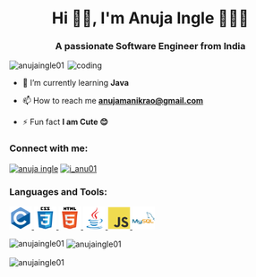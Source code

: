 <h1 align="center">Hi 👋🏻, I'm Anuja Ingle 🙋🏻‍♀️</h1>
<h3 align="center">A passionate Software Engineer from India</h3>

<img align="right" alt="coding" width="400" src="https://cdn.dribbble.com/users/1857592/screenshots/3848396/character-typing.gif">


<p align="left"> <img src="https://komarev.com/ghpvc/?username=anujaingle01&label=Profile%20views&color=0e75b6&style=flat" alt="anujaingle01" /> </p>

- 🌱 I’m currently learning **Java**

- 📫 How to reach me **anujamanikrao@gmail.com**

- ⚡ Fun fact **I am Cute 😊**

<h3 align="left">Connect with me:</h3>
<p align="left">
<a href="https://linkedin.com/in/anuja ingle" target="blank"><img align="center" src="https://raw.githubusercontent.com/rahuldkjain/github-profile-readme-generator/master/src/images/icons/Social/linked-in-alt.svg" alt="anuja ingle" height="30" width="40" /></a>
<a href="https://instagram.com/i_anu01" target="blank"><img align="center" src="https://raw.githubusercontent.com/rahuldkjain/github-profile-readme-generator/master/src/images/icons/Social/instagram.svg" alt="i_anu01" height="30" width="40" /></a>
</p>

<h3 align="left">Languages and Tools:</h3>
<p align="left"> <a href="https://www.cprogramming.com/" target="_blank" rel="noreferrer"> <img src="https://raw.githubusercontent.com/devicons/devicon/master/icons/c/c-original.svg" alt="c" width="40" height="40"/> </a> <a href="https://www.w3schools.com/css/" target="_blank" rel="noreferrer"> <img src="https://raw.githubusercontent.com/devicons/devicon/master/icons/css3/css3-original-wordmark.svg" alt="css3" width="40" height="40"/> </a> <a href="https://www.w3.org/html/" target="_blank" rel="noreferrer"> <img src="https://raw.githubusercontent.com/devicons/devicon/master/icons/html5/html5-original-wordmark.svg" alt="html5" width="40" height="40"/> </a> <a href="https://www.java.com" target="_blank" rel="noreferrer"> <img src="https://raw.githubusercontent.com/devicons/devicon/master/icons/java/java-original.svg" alt="java" width="40" height="40"/> </a> <a href="https://developer.mozilla.org/en-US/docs/Web/JavaScript" target="_blank" rel="noreferrer"> <img src="https://raw.githubusercontent.com/devicons/devicon/master/icons/javascript/javascript-original.svg" alt="javascript" width="40" height="40"/> </a> <a href="https://www.mysql.com/" target="_blank" rel="noreferrer"> <img src="https://raw.githubusercontent.com/devicons/devicon/master/icons/mysql/mysql-original-wordmark.svg" alt="mysql" width="40" height="40"/> </a> </p>

<p><img align="left" src="https://github-readme-stats.vercel.app/api/top-langs?username=anujaingle01&show_icons=true&locale=en&layout=compact" alt="anujaingle01" /></p>

<p>&nbsp;<img align="center" src="https://github-readme-stats.vercel.app/api?username=anujaingle01&show_icons=true&locale=en" alt="anujaingle01" /></p>

<p><img align="center" src="https://github-readme-streak-stats.herokuapp.com/?user=anujaingle01&" alt="anujaingle01" /></p>
